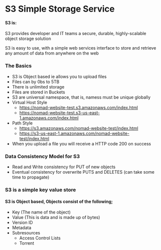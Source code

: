# S3 Simple Storage Service 

#### S3 is:
S3 provides developer and IT teams a secure, durable, highly-scalable object storage solution 

S3 is easy to use, with a simple web services interface to store and retrieve any amount of data from anywhere on the web


### The Basics 
* S3 is Object based ie allows you to upload files
* Files can by 0bs to 5TB
* There is unlimited storage 
* Files are stored in Buckets 
* S3 are universal namespace, that is, namess must be unique globally 
* Virtual Host Style
    * https://nomad-website-test.s3.amazonaws.com/index.html
    * https://nomad-website-test.s3-us-east-1.amazonaws.com/index.html
* Path Style 
    * https://s3.amazonaws.com/nomad-website-test/index.html
    * https://s3-us-east-1.amazonaws.com/nomad-website-test/index.html
* When you upload a file you will receive a HTTP code 200 on success  

### Data Consistency Model for S3
* Read and Write consistency for PUT of new objects 
* Eventual consistency for overwrite PUTS and DELETES (can take some time to propagate)


### S3 is a simple key value store
#### S3 is Object based, Objects consist of the following;
* Key (The name of the object)
* Value (This is data and is made up of bytes)
* Version ID 
* Metadata 
* Subresources 
    * Access Control Lists 
    * Torrent 













